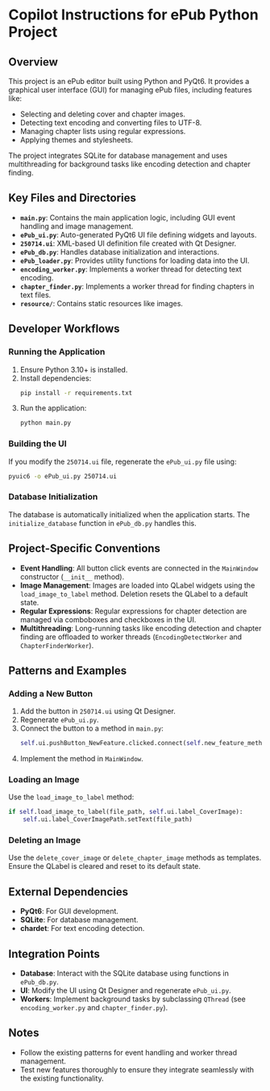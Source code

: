 # Copilot Instructions for ePub Python Project

## Overview
This project is an ePub editor built using Python and PyQt6. It provides a graphical user interface (GUI) for managing ePub files, including features like:
- Selecting and deleting cover and chapter images.
- Detecting text encoding and converting files to UTF-8.
- Managing chapter lists using regular expressions.
- Applying themes and stylesheets.

The project integrates SQLite for database management and uses multithreading for background tasks like encoding detection and chapter finding.

## Key Files and Directories
- **`main.py`**: Contains the main application logic, including GUI event handling and image management.
- **`ePub_ui.py`**: Auto-generated PyQt6 UI file defining widgets and layouts.
- **`250714.ui`**: XML-based UI definition file created with Qt Designer.
- **`ePub_db.py`**: Handles database initialization and interactions.
- **`ePub_loader.py`**: Provides utility functions for loading data into the UI.
- **`encoding_worker.py`**: Implements a worker thread for detecting text encoding.
- **`chapter_finder.py`**: Implements a worker thread for finding chapters in text files.
- **`resource/`**: Contains static resources like images.

## Developer Workflows
### Running the Application
1. Ensure Python 3.10+ is installed.
2. Install dependencies:
   ```bash
   pip install -r requirements.txt
   ```
3. Run the application:
   ```bash
   python main.py
   ```

### Building the UI
If you modify the `250714.ui` file, regenerate the `ePub_ui.py` file using:
```bash
pyuic6 -o ePub_ui.py 250714.ui
```

### Database Initialization
The database is automatically initialized when the application starts. The `initialize_database` function in `ePub_db.py` handles this.

## Project-Specific Conventions
- **Event Handling**: All button click events are connected in the `MainWindow` constructor (`__init__` method).
- **Image Management**: Images are loaded into QLabel widgets using the `load_image_to_label` method. Deletion resets the QLabel to a default state.
- **Regular Expressions**: Regular expressions for chapter detection are managed via comboboxes and checkboxes in the UI.
- **Multithreading**: Long-running tasks like encoding detection and chapter finding are offloaded to worker threads (`EncodingDetectWorker` and `ChapterFinderWorker`).

## Patterns and Examples
### Adding a New Button
1. Add the button in `250714.ui` using Qt Designer.
2. Regenerate `ePub_ui.py`.
3. Connect the button to a method in `main.py`:
   ```python
   self.ui.pushButton_NewFeature.clicked.connect(self.new_feature_method)
   ```
4. Implement the method in `MainWindow`.

### Loading an Image
Use the `load_image_to_label` method:
```python
if self.load_image_to_label(file_path, self.ui.label_CoverImage):
    self.ui.label_CoverImagePath.setText(file_path)
```

### Deleting an Image
Use the `delete_cover_image` or `delete_chapter_image` methods as templates. Ensure the QLabel is cleared and reset to its default state.

## External Dependencies
- **PyQt6**: For GUI development.
- **SQLite**: For database management.
- **chardet**: For text encoding detection.

## Integration Points
- **Database**: Interact with the SQLite database using functions in `ePub_db.py`.
- **UI**: Modify the UI using Qt Designer and regenerate `ePub_ui.py`.
- **Workers**: Implement background tasks by subclassing `QThread` (see `encoding_worker.py` and `chapter_finder.py`).

## Notes
- Follow the existing patterns for event handling and worker thread management.
- Test new features thoroughly to ensure they integrate seamlessly with the existing functionality.
